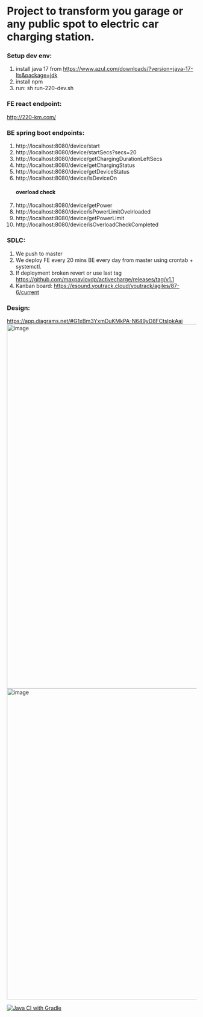 # Project to transform you garage or any public spot to electric car charging station.

### Setup dev env:
1. install java 17 from https://www.azul.com/downloads/?version=java-17-lts&package=jdk
2. install npm
3. run: sh run-220-dev.sh

### FE react endpoint: 
http://220-km.com/

### BE spring boot endpoints:
1. http://localhost:8080/device/start
2. http://localhost:8080/device/startSecs?secs=20
3. http://localhost:8080/device/getChargingDurationLeftSecs
4. http://localhost:8080/device/getChargingStatus
5. http://localhost:8080/device/getDeviceStatus
6. http://localhost:8080/device/isDeviceOn
   #### overload check
7. http://localhost:8080/device/getPower
8. http://localhost:8080/device/isPowerLimitOvelrloaded
9. http://localhost:8080/device/getPowerLimit
10. http://localhost:8080/device/isOverloadCheckCompleted

### SDLC:
1. We push to master
2. We deploy FE every 20 mins BE every day from master using crontab + systemctl. 
3. If deployment broken revert or use last tag https://github.com/maxpavlovdp/activecharge/releases/tag/v1.1
4. Kanban board: https://esound.youtrack.cloud/youtrack/agiles/87-6/current

### Design:
https://app.diagrams.net/#G1xBm3YxmDuKMkPA-N649yD8FCtsIpkAai
<img width="963" alt="image" src="https://user-images.githubusercontent.com/5563023/171100461-22780c99-c5f7-4d60-9adb-db8363a91b57.png">
<img width="823" alt="image" src="https://user-images.githubusercontent.com/5563023/171879571-2491e33c-9e92-4ac8-93cc-ebbf428136e7.png">



[![Java CI with Gradle](https://github.com/maxpavlovdp/activecharge/actions/workflows/gradle.yml/badge.svg)](https://github.com/maxpavlovdp/activecharge/actions/workflows/gradle.yml)
